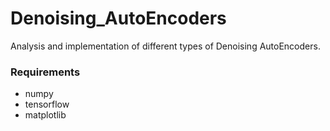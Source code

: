 # Denoising_AutoEncoders

Analysis and implementation of different types of Denoising AutoEncoders.

### Requirements
- numpy
- tensorflow
- matplotlib
